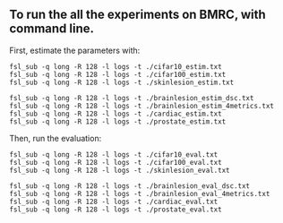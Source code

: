## To run the all the experiments on BMRC, with command line.

First, estimate the parameters with:
```
fsl_sub -q long -R 128 -l logs -t ./cifar10_estim.txt
fsl_sub -q long -R 128 -l logs -t ./cifar100_estim.txt
fsl_sub -q long -R 128 -l logs -t ./skinlesion_estim.txt

fsl_sub -q long -R 128 -l logs -t ./brainlesion_estim_dsc.txt
fsl_sub -q long -R 128 -l logs -t ./brainlesion_estim_4metrics.txt
fsl_sub -q long -R 128 -l logs -t ./cardiac_estim.txt
fsl_sub -q long -R 128 -l logs -t ./prostate_estim.txt
```

Then, run the evaluation:
```
fsl_sub -q long -R 128 -l logs -t ./cifar10_eval.txt
fsl_sub -q long -R 128 -l logs -t ./cifar100_eval.txt
fsl_sub -q long -R 128 -l logs -t ./skinlesion_eval.txt

fsl_sub -q long -R 128 -l logs -t ./brainlesion_eval_dsc.txt
fsl_sub -q long -R 128 -l logs -t ./brainlesion_eval_4metrics.txt
fsl_sub -q long -R 128 -l logs -t ./cardiac_eval.txt
fsl_sub -q long -R 128 -l logs -t ./prostate_eval.txt
```